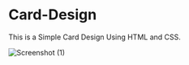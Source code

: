 # Card-Design

This is a Simple Card Design Using HTML and CSS.

![Screenshot (1)](https://github.com/user-attachments/assets/92887be9-7d14-45b2-810c-f56a00ebb16e)
